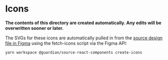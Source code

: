 
# Icons

**The contents of this directory are created automatically. Any edits will be
overwritten sooner or later.**

The SVGs for these icons are automatically pulled in from the [source design file in
Figma](https://www.figma.com/file/Ai7AELHC6KCz38qKZkvuHo/%E2%97%90-Icons?node-id=55%3A2)
using the fetch-icons script via the Figma API:

```sh
yarn workspace @guardian/source-react-components create-icons
```
